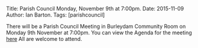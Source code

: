 Title: Parish Council  Monday, November 9th  at 7:00pm.
Date: 2015-11-09
Author: Ian Barton.
Tags: [parishcouncil]

There will be a Parish Council Meeting  in Burleydam Community Room on
Monday 9th November at 7:00pm. You can view the Agenda for the meeting
[here](https://drive.google.com/drive/#folders/0B2XEOILWjIK3RkE1aDdWSXJBTk0/0B2XEOILWjIK3SWRGZjZZbTUzRFk)
All are welcome to attend.
